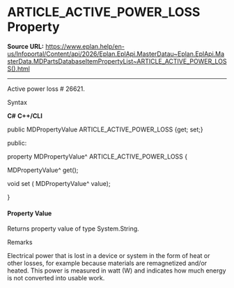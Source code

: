 # ARTICLE_ACTIVE_POWER_LOSS Property

**Source URL:** https://www.eplan.help/en-us/Infoportal/Content/api/2026/Eplan.EplApi.MasterDatau~Eplan.EplApi.MasterData.MDPartsDatabaseItemPropertyList~ARTICLE_ACTIVE_POWER_LOSS().html

---

Active power loss # 26621.

Syntax

**C#**
**C++/CLI**


public MDPropertyValue ARTICLE_ACTIVE_POWER_LOSS {get; set;}

public:

property MDPropertyValue^ ARTICLE_ACTIVE_POWER_LOSS {

   MDPropertyValue^ get();

   void set (    MDPropertyValue^ value);

}


#### Property Value

Returns property value of type System.String.

Remarks

Electrical power that is lost in a device or system in the form of heat or other losses, for example because materials are remagnetized and/or heated. This power is measured in watt (W) and indicates how much energy is not converted into usable work.
